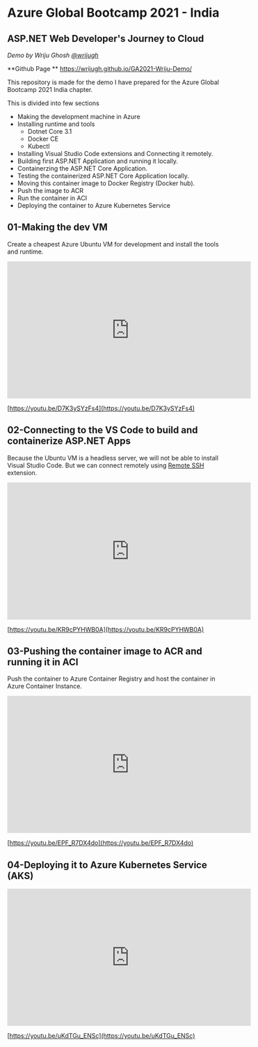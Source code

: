 # Azure Global Bootcamp 2021 - India

## ASP.NET Web Developer's Journey to Cloud

*Demo by Wriju Ghosh [@wrijugh](https://twitter.com/wrijugh)*

**Github Page ** https://wrijugh.github.io/GA2021-Wriju-Demo/

This repository is made for the demo I have prepared for the Azure Global Bootcamp 2021 India chapter.

This is divided into few sections

- Making the development machine in Azure
- Installing runtime and tools
  - Dotnet Core 3.1
  - Docker CE
  - Kubectl
- Installing Visual Studio Code extensions and Connecting it remotely.
- Building first ASP.NET Application and running it locally.
- Containerzing the ASP.NET Core Application.
- Testing the containerized ASP.NET Core Application locally.
- Moving this container image to Docker Registry (Docker hub).
- Push the image to ACR
- Run the container in ACI
- Deploying the container to Azure Kubernetes Service


## 01-Making the dev VM

Create a cheapest Azure Ubuntu VM for development and install the tools and runtime.

<iframe width="560" height="315" src="https://www.youtube.com/embed/D7K3ySYzFs4" title="YouTube video player" frameborder="0" allow="accelerometer; autoplay; clipboard-write; encrypted-media; gyroscope; picture-in-picture" allowfullscreen></iframe>

[https://youtu.be/D7K3ySYzFs4](https://youtu.be/D7K3ySYzFs4)

## 02-Connecting to the VS Code to build and containerize ASP.NET Apps

Because the Ubuntu VM is a headless server, we will not be able to install Visual Studio Code. But we can connect remotely using [Remote SSH](https://code.visualstudio.com/docs/remote/ssh) extension.

<iframe width="560" height="315" src="https://www.youtube.com/embed/KR9cPYHWB0A" title="YouTube video player" frameborder="0" allow="accelerometer; autoplay; clipboard-write; encrypted-media; gyroscope; picture-in-picture" allowfullscreen></iframe>

[https://youtu.be/KR9cPYHWB0A](https://youtu.be/KR9cPYHWB0A)

## 03-Pushing the container image to ACR and running it in ACI

Push the container to Azure Container Registry and host the container in Azure Container Instance.

<iframe width="560" height="315" src="https://www.youtube.com/embed/EPF_R7DX4do" title="YouTube video player" frameborder="0" allow="accelerometer; autoplay; clipboard-write; encrypted-media; gyroscope; picture-in-picture" allowfullscreen></iframe>

[https://youtu.be/EPF_R7DX4do](https://youtu.be/EPF_R7DX4do)

## 04-Deploying it to Azure Kubernetes Service (AKS)

<iframe width="560" height="315" src="https://www.youtube.com/embed/uKdTGu_ENSc" title="YouTube video player" frameborder="0" allow="accelerometer; autoplay; clipboard-write; encrypted-media; gyroscope; picture-in-picture" allowfullscreen></iframe>

[https://youtu.be/uKdTGu_ENSc](https://youtu.be/uKdTGu_ENSc)

